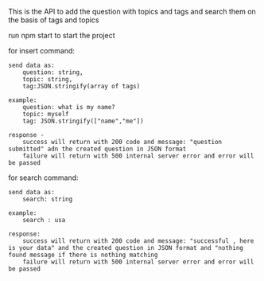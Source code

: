 This is the API to add the question with topics and tags and search them  on the basis of tags and topics

run
npm start
to start the project

for insert command:

    send data as:
        question: string,
        topic: string,
        tag:JSON.stringify(array of tags)

    example:
        question: what is my name?
        topic: myself
        tag: JSON.stringify(["name","me"])

    response - 
        success will return with 200 code and message: "question submitted" adn the created question in JSON format
        failure will return with 500 internal server error and error will be passed

for search command:

    send data as:
        search: string
    
    example:
        search : usa

    response:
        success will return with 200 code and message: "successful , here is your data" and the created question in JSON format and "nothing found message if there is nothing matching
        failure will return with 500 internal server error and error will be passed
  
